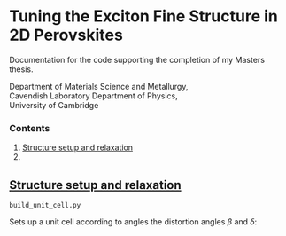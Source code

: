 # Tuning the Exciton Fine Structure in 2D Perovskites

Documentation for the code supporting the completion of my Masters thesis. 

Department of Materials Science and Metallurgy, <br> 
Cavendish Laboratory Department of Physics, <br>
University of Cambridge

### Contents

1. <a href="strucSetup">Structure setup and relaxation</a>
2. 

## <a id="strucSetup" href="#strucSetup">Structure setup and relaxation</a>

~~~
build_unit_cell.py
~~~

Sets up a unit cell according to angles the distortion angles $\beta$ and $\delta$:

